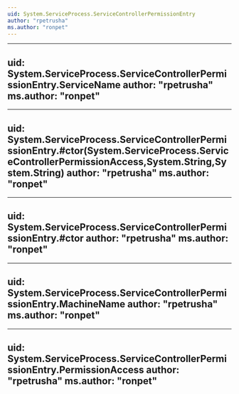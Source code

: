```yaml
---
uid: System.ServiceProcess.ServiceControllerPermissionEntry
author: "rpetrusha"
ms.author: "ronpet"
---
```


---
uid: System.ServiceProcess.ServiceControllerPermissionEntry.ServiceName
author: "rpetrusha"
ms.author: "ronpet"
---

---
uid: System.ServiceProcess.ServiceControllerPermissionEntry.#ctor(System.ServiceProcess.ServiceControllerPermissionAccess,System.String,System.String)
author: "rpetrusha"
ms.author: "ronpet"
---

---
uid: System.ServiceProcess.ServiceControllerPermissionEntry.#ctor
author: "rpetrusha"
ms.author: "ronpet"
---

---
uid: System.ServiceProcess.ServiceControllerPermissionEntry.MachineName
author: "rpetrusha"
ms.author: "ronpet"
---

---
uid: System.ServiceProcess.ServiceControllerPermissionEntry.PermissionAccess
author: "rpetrusha"
ms.author: "ronpet"
---
